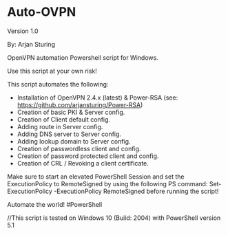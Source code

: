 # Auto-OVPN
Version 1.0

By: Arjan Sturing

OpenVPN automation Powershell script for Windows.

Use this script at your own risk!

This script automates the following:

- Installation of OpenVPN 2.4.x (latest) & Power-RSA (see: https://github.com/arjansturing/Power-RSA)
- Creation of basic PKI & Server config.
- Creation of Client default config.
- Adding route in Server config.
- Adding DNS server to Server config.
- Adding lookup domain to Server config.
- Creation of passwordless client and config.
- Creation of password protected client and config.
- Creation of CRL / Revoking a client certificate.

Make sure to start an elevated PowerShell Session and set the ExecutionPolicy to RemoteSigned by using the following PS command: Set-ExecutionPolicy -ExecutionPolicy RemoteSigned before running the script!

Automate the world! #PowerShell

//This script is tested on Windows 10 (Build: 2004) with PowerShell version 5.1

